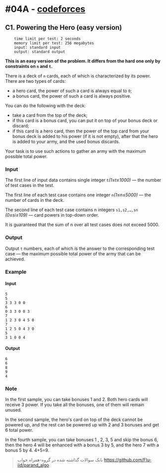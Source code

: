 # #04A - [codeforces](https://codeforces.com/problemset/problem/1800/C1)

## C1. Powering the Hero (easy version)

        time limit per test: 2 seconds
        memory limit per test: 256 megabytes
        input: standard input
        output: standard output

**This is an easy version of the problem. It differs from the hard one only by constraints on `n`
and `t`.**

There is a deck of `n` cards, each of which is characterized by its power. There are two types of cards:

- a hero card, the power of such a card is always equal to `0`;
- a bonus card, the power of such a card is always positive.

You can do the following with the deck:

- take a card from the top of the deck;
- if this card is a bonus card, you can put it on top of your bonus deck or discard;
- if this card is a hero card, then the power of the top card from your bonus deck is added to his power (if it is not empty), after that the hero is added to your army, and the used bonus discards.

Your task is to use such actions to gather an army with the maximum possible total power.

### Input

The first line of input data contains single integer `t`_(1≤t≤1000)_ — the number of test cases in the test.

The first line of each test case contains one integer `n`_(1≤n≤5000)_ — the number of cards in the deck.

The second line of each test case contains n
integers `s1,s2,…,sn` _(0≤si≤109)_ — card powers in top-down order.

It is guaranteed that the sum of n
over all test cases does not exceed 5000.

### Output

Output `t` numbers, each of which is the answer to the corresponding test case — the maximum possible total power of the army that can be achieved.

### Example

#### Input

```
5
5
3 3 3 0 0
6
0 3 3 0 0 3
7
1 2 3 0 4 5 0
7
1 2 5 0 4 3 0
5
3 1 0 0 4

```

#### Output

```
6
6
8
9
4

```

### Note

In the first sample, you can take bonuses 1
and 2. Both hero cards will receive 3 power. If you take all the bonuses, one of them will remain unused.

In the second sample, the hero's card on top of the deck cannot be powered up, and the rest can be powered up with 2
and 3 bonuses and get 6 total power.

In the fourth sample, you can take bonuses 1
, 2, 3, 5 and skip the bonus 6, then the hero 4 will be enhanced with a bonus 3 by 5, and the hero 7 with a bonus 5 by 4. 4+5=9.

> بانک سوالات گذاشته شده در گروه-همراه جواب
> https://github.com/Flu-iid/parand_algo
